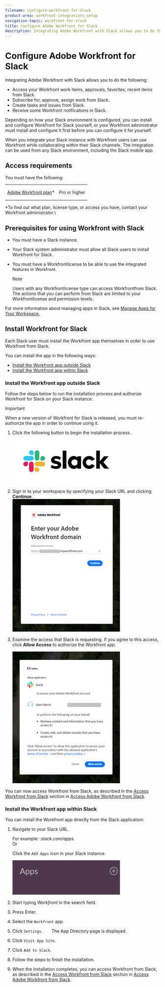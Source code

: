 ```yaml
---
filename: configure-workfront-for-slack
product-area: workfront-integrations;setup
navigation-topic: workfront-for-slack
title: Configure Adobe Workfront for Slack
description: Integrating Adobe Workfront with Slack allows you to do the following:
---
```


# Configure Adobe Workfront for Slack

Integrating Adobe Workfront with Slack allows you to do the following:

* Access your Workfront work items, approvals, favorites, recent items from Slack. 
* Subscribe for, approve, assign work from Slack. 
* Create tasks and issues from Slack. 
* Receive some Workfront notifications in Slack.

Depending on how your Slack environment is configured, you can install and configure Workfront for Slack yourself, or your Workfront administrator must install and configure it first before you can configure it for yourself.&nbsp;

When you integrate your Slack instance with Workfront users can use Workfront while collaborating within their Slack channels. The integration can be used from any Slack environment, including the Slack mobile app.&nbsp;

## Access requirements

You must have the following:

<table cellspacing="0"> 
 <col> 
 </col> 
 <col> 
 </col> 
 <tbody> 
  <tr> 
   <td role="rowheader"><a href="https://www.workfront.com/plans" target="_blank">Adobe Workfront plan</a>*</td> 
   <td> <p>Pro or higher</p> </td> 
  </tr> <!--
   Adobe Workfront licenses overview* Plan
  --> 
 </tbody> 
</table>

&#42;To find out what plan, license type, or access you have, contact your Workfront administrator.\

## Prerequisites for using Workfront with Slack

* You must have a Slack instance.&nbsp; 
* Your Slack system administrator must allow all Slack users to install Workfront for Slack.  
* You must have a Workfrontlicense to be able to use the integrated features in Workfront.

  >[!NOTE]
  >
  >Users with any Workfrontlicense type can access Workfrontfrom Slack. The actions that you can perform from Slack are limited to your Workfrontlicense and permission levels.

For more information about managing apps in Slack, see [Manage Apps for Your Workspace.](https://get.slack.help/hc/en-us/articles/222386767-Manage-apps-for-your-workspace)

## Install Workfront for Slack

Each Slack user must install the Workfront app themselves in order to use Workfront from Slack.

You can install the app in the following ways:

* [Install the Workfront app outside Slack](#installing-the-workfront-addin-outside-of-the-slack-application) 
* [Install the Workfront app within Slack](#installing-the-workfront-addin-within-the-slack-application)

### Install the Workfront app outside Slack

Follow the steps below to run the installation process and authorize Workfront for Slack on your Slack instance.&nbsp;

>[!IMPORTANT]
>
>When a new version of Workfront for Slack is released, you must re-authorize the app in order to continue using it.&nbsp;

1. Click the following button to begin the installation process.

   ![](assets/untitled-350x143.png)

1. Sign in to your workspace by specifying your Slack URL and clicking **Continue**.  
   ![Screen_Shot_2017-10-17_at_8.27.38_AM.png](assets/screen-shot-2017-10-17-at-8.27.38-am-350x432.png)  

1. Examine the access that Slack is requesting. If you agree to this access, click **Allow Access** to authorize the Workfront app.

   ![](assets/integrations-access-screen-350x429.png)

You can now access Workfront from Slack, as described in the [Access Workfront from Slack](../../workfront-integrations-and-apps/using-workfront-with-slack/access-workfront-from-slack.md#viewing-all-available-commands) section in [Access Adobe Workfront from Slack](../../workfront-integrations-and-apps/using-workfront-with-slack/access-workfront-from-slack.md).

### Install the Workfront app within Slack

You can install the Workfront app directly from the Slack application:

1. Navigate to your Slack URL.

   For example: *<YourTeamName>.slack.com/apps*. [  
   ](http://slack.com/apps)Or

   Click the `Add Apps` icon in your Slack instance.

   ![add_apps_in_Slack.png](assets/add-apps-in-slack-350x112.png)

1. Start typing *Workfront* in the search field.
1. Press Enter.
1. Select the `Workfront` app.
1. Click `Settings`.&nbsp; `  
   `The App Directory page is displayed.

1. Click `Visit App Site`.
1. Click `Add to Slack`.
1. Follow the steps to finish the installation.&nbsp;
1. When the installation completes, you can access Workfront from Slack, as described in the [Access Workfront from Slack](../../workfront-integrations-and-apps/using-workfront-with-slack/access-workfront-from-slack.md#viewing-all-available-commands) section in [Access Adobe Workfront from Slack](../../workfront-integrations-and-apps/using-workfront-with-slack/access-workfront-from-slack.md).

